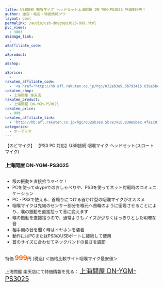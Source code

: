 ```yaml
---
title: USB接続 咽喉マイク ヘッドセット上海問屋 DN-YGM-PS3025 特価999円！
author: 激安・格安・特価情報ツウ
layout: post
permalink: /audio/usb-dnygmps3025-999.html
pvc_views:
  - 3803
a8image_link:
  - 
a8affiliate_code:
  - 
a8product:
  - 
a8shop:
  - 
a8price:
  - 
rakuten_affiliate_code:
  - '<a href="http://hb.afl.rakuten.co.jp/hgc/032ab3e9.5b793415.039e5bec.4fa1c071/?pc=http%3a%2f%2fitem.rakuten.co.jp%2fdonya%2f68066%2f%3fscid%3daf_ich_link_img&amp;m=http%3a%2f%2fm.rakuten.co.jp%2fdonya%2fi%2f10924083%2f" target="_blank"><img src ="http://hbb.afl.rakuten.co.jp/hgb/?pc=http%3a%2f%2fthumbnail.image.rakuten.co.jp%2f%400_mall%2fdonya%2fcabinet%2fitem14%2f68066-0.jpg%3f_ex%3d128x128&amp;m=http%3a%2f%2fthumbnail.image.rakuten.co.jp%2f%400_mall%2fdonya%2fcabinet%2fitem14%2f68066-0.jpg%3f_ex%3d80x80" border="0"></a>'
rakuten_shop:
  - 上海問屋 楽天店
rakuten_product:
  - 上海問屋 DN-YGM-PS3025
rakuten_price:
  - 999
rakuten_affiliate_link:
  - 'http://hb.afl.rakuten.co.jp/hgc/032ab3e9.5b793415.039e5bec.4fa1c071/?pc=http%3a%2f%2fitem.rakuten.co.jp%2fdonya%2f68066%2f%3fscid%3daf_ich_link_img&amp;m=http%3a%2f%2fm.rakuten.co.jp%2fdonya%2fi%2f10924083%2f'
categories:
  - オーディオ
---
```

【のどマイク】 【PS3 PC 対応】USB接続 咽喉マイク ヘッドセット(スロートマイク) 

### 上海問屋 DN-YGM-PS3025

<div class="img-bg2 img_L">
  <a href="http://hb.afl.rakuten.co.jp/hgc/032ab3e9.5b793415.039e5bec.4fa1c071/?pc=http%3a%2f%2fitem.rakuten.co.jp%2fdonya%2f68066%2f%3fscid%3daf_ich_link_img&m=http%3a%2f%2fm.rakuten.co.jp%2fdonya%2fi%2f10924083%2f" target="_blank"><img src="http://hbb.afl.rakuten.co.jp/hgb/?pc=http%3a%2f%2fthumbnail.image.rakuten.co.jp%2f%400_mall%2fdonya%2fcabinet%2fitem14%2f68066-0.jpg%3f_ex%3d128x128&m=http%3a%2f%2fthumbnail.image.rakuten.co.jp%2f%400_mall%2fdonya%2fcabinet%2fitem14%2f68066-0.jpg%3f_ex%3d80x80" border="0" title="" alt="" /></a>
</div>

<!--more-->

  * 喉の振動を直接拾うマイク！
  * PCを使ってskypeでのおしゃべりや、PS3を使ってネット対戦時のコミュニケーション
  * PC・PS3で使える、首周りにつける首かけ型の咽喉マイクがオススメ
  * 咽喉マイクは先端のセンサー部分を喉元へ首輪のように密着させることにより、喉の振動を直接拾って音に変えます
  * 喉の振動を直接拾うので、通常よりもノイズが少なくはっきりとした明瞭な音
  * 相手側の音を聞く時はイヤホンを装着
  * 動作にはPCまたはPS3のUSBポートに接続して使用
  * 首のサイズに合わせてネックバンドの長さを調節

<br clear="all" />特価 <span style="color: #ff6600; font-size: 150%;"><strong>999</strong></span>円 (税込) ＜価格比較サイト咽喉マイク最安値＞

上海問屋 楽天店にて特価情報を見る： <a href="http://hb.afl.rakuten.co.jp/hgc/032ab3e9.5b793415.039e5bec.4fa1c071/?pc=http%3a%2f%2fitem.rakuten.co.jp%2fdonya%2f68066%2f%3fscid%3daf_ich_link_img&m=http%3a%2f%2fm.rakuten.co.jp%2fdonya%2fi%2f10924083%2f" target="_blank"><span style="font-size: 150%;">上海問屋 DN-YGM-PS3025</span></a>